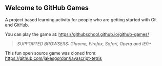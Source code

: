 ## Welcome to GitHub Games

A project based learning activity for people who are getting started with Git and GitHub.

You can play the game at: https://githubschool.github.io/github-games/

> _*SUPPORTED BROWSERS*: Chrome, Firefox, Safari, Opera and IE9+_

This fun open source game was cloned from: https://github.com/jakesgordon/javascript-tetris
